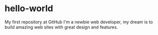 # hello-world
My first repository at GitHub
I'm a newbie web developer, my dream is to build amazing web sites with great design and features.
